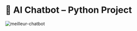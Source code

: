 # 🧠 AI Chatbot – Python Project


![meilleur-chatbot](https://github.com/user-attachments/assets/116e6dbd-aa58-4f54-b698-0298d7cbc0b8)

